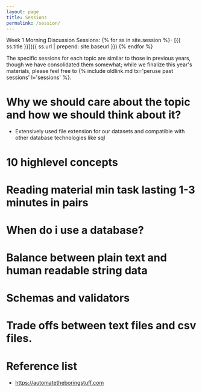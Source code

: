 ```yaml
---
layout: page
title: Sessions
permalink: /session/
---
```

Week 1 Morning Discussion Sessions:
{% for ss in site.session %}- [{{ ss.title }}]({{ ss.url | prepend: site.baseurl }})
{% endfor %}

The specific sessions for each topic are similar to those in previous years, though we have consolidated them somewhat; while we finalize this year's materials, please feel free to {% include oldlink.md tx='peruse past sessions' l='sessions' %}.
# Why we should care about the topic and how we should think about it?
* Extensively used file extension for our datasets and compatible with other database technologies like sql
# 10 highlevel concepts
# Reading material min task lasting 1-3 minutes in pairs
# When do i use a database?
# Balance between plain text and human readable string data
# Schemas and validators
# Trade offs between text files and csv files.
# Reference list  
* https://automatetheboringstuff.com



